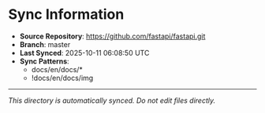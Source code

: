 # Sync Information

- **Source Repository**: https://github.com/fastapi/fastapi.git
- **Branch**: master
- **Last Synced**: 2025-10-11 06:08:50 UTC
- **Sync Patterns**:
  - docs/en/docs/*
  - !docs/en/docs/img

---
*This directory is automatically synced. Do not edit files directly.*
